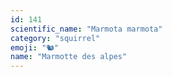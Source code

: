 ```yaml
---
id: 141
scientific_name: "Marmota marmota"
category: "squirrel"
emoji: "🐿️"
name: "Marmotte des alpes"
---
```

